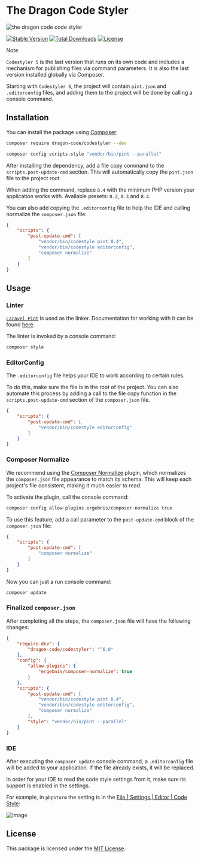 # The Dragon Code Styler

![the dragon code code styler](https://preview.dragon-code.pro/the-dragon-code/code-styler.svg?brand=php&mode=dark)

[![Stable Version][badge_stable]][link_repository]
[![Total Downloads][badge_downloads]][link_packagist]
[![License][badge_license]][link_license]

> [!NOTE]
>
> `Codestyler 5` is the last version that runs on its own code and includes a mechanism for publishing files via command
> parameters. It is also the last version installed globally via Composer.
>
> Starting with `Codestyler 6`, the project will contain `pint.json` and `.editorconfig` files, and adding them to the
> project will be done by calling a console command.

## Installation

You can install the package using [Composer](https://getcomposer.org):

```bash
composer require dragon-code/codestyler --dev

composer config scripts.style "vendor/bin/pint --parallel"
```

After installing the dependency, add a file copy command to the `scripts.post-update-cmd` section.
This will automatically copy the `pint.json` file to the project root.

When adding the command, replace `8.4` with the minimum PHP version your application works with.
Available presets: `8.2`, `8.3` and `8.4`.

You can also add copying the `.editorconfig` file to help the IDE and calling normalize the `composer.json` file:

```json
{
    "scripts": {
        "post-update-cmd": [
            "vendor/bin/codestyle pint 8.4",
            "vendor/bin/codestyle editorconfig",
            "composer normalize"
        ]
    }
}
```

## Usage

### Linter

[`Laravel Pint`](https://laravel.com/docs/pint) is used as the linker. Documentation for working with it can be
found [here](https://laravel.com/docs/pint).

The linter is invoked by a console command:

```bash
composer style
```

### EditorConfig

The `.editorconfig` file helps your IDE to work according to certain rules.

To do this, make sure the file is in the root of the project.
You can also automate this process by adding a call to the file copy function in the `scripts.post-update-cmd`
section of the `composer.json` file.

```JSON
{
    "scripts": {
        "post-update-cmd": [
            "vendor/bin/codestyle editorconfig"
        ]
    }
}
```

### Composer Normalize

We recommend using the [Composer Normalize](https://github.com/ergebnis/composer-normalize) plugin,
which normalizes the `composer.json` file appearance to match its schema.
This will keep each project's file consistent, making it much easier to read.

To activate the plugin, call the console command:

```bash
composer config allow-plugins.ergebnis/composer-normalize true
```

To use this feature, add a call parameter to the `post-update-cmd` block of the `composer.json` file:

```JSON
{
    "scripts": {
        "post-update-cmd": [
            "composer normalize"
        ]
    }
}
```

Now you can just a run console command:

```bash
composer update
```

### Finalized `composer.json`

After completing all the steps, the `composer.json` file will have the following changes:

```json
{
    "require-dev": {
        "dragon-code/codestyler": "^6.0"
    },
    "config": {
        "allow-plugins": {
            "ergebnis/composer-normalize": true
        }
    },
    "scripts": {
        "post-update-cmd": [
            "vendor/bin/codestyle pint 8.4",
            "vendor/bin/codestyle editorconfig",
            "composer normalize"
        ],
        "style": "vendor/bin/pint --parallel"
    }
}

```

### IDE

After executing the `composer update` console command, a `.editorconfig` file will be added to your application.
If the file already exists, it will be replaced.

In order for your IDE to read the code style settings from it, make sure its support is enabled in the settings.

For example, in `phpStorm` the setting is in
the [File | Settings | Editor | Code Style](jetbrains://PhpStorm/settings?name=Editor--Code+Style):

![image](https://github.com/TheDragonCode/codestyler/assets/10347617/0a0ac61e-f297-41c9-b034-4ae52ea96da6)

## License

This package is licensed under the [MIT License](LICENSE).


[badge_downloads]:  https://img.shields.io/packagist/dt/dragon-code/codestyler.svg?style=flat-square

[badge_license]:    https://img.shields.io/badge/license-MIT-green?style=flat-square

[badge_stable]:     https://img.shields.io/github/v/release/TheDragonCode/codestyler?label=stable&style=flat-square

[link_license]:     LICENSE

[link_packagist]:   https://packagist.org/packages/dragon-code/codestyler

[link_repository]:  https://github.com/TheDragonCode/codestyler

